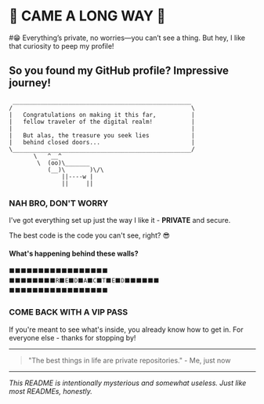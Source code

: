 # 🚧 CAME A LONG WAY 🚧

#😁 Everything’s private, no worries—you can’t see a thing. But hey, I like that curiosity to peep my profile!

## So you found my GitHub profile? Impressive journey!

```
 ___________________________________________________
/                                                   \
|   Congratulations on making it this far,          |
|   fellow traveler of the digital realm!           |
|                                                   |
|   But alas, the treasure you seek lies            |
|   behind closed doors...                          |
\___________________________________________________/
       \   ^__^
        \  (oo)\_______
           (__)\       )\/\
               ||----w |
               ||     ||
```

### NAH BRO, DON'T WORRY

I've got everything set up just the way I like it - **PRIVATE** and secure. 

The best code is the code you can't see, right? 😎

#### What's happening behind these walls?

```
⬛⬛⬛⬛⬛⬛⬛⬛⬛⬛⬛⬛⬛⬛⬛⬛⬛
⬛⬛⬛⬛⬛⬛⬛⬛R⬛E⬛D⬛A⬛C⬛T⬛E⬛D⬛⬛⬛⬛⬛⬛
⬛⬛⬛⬛⬛⬛⬛⬛⬛⬛⬛⬛⬛⬛⬛⬛⬛
```

### COME BACK WITH A VIP PASS

If you're meant to see what's inside, you already know how to get in.
For everyone else - thanks for stopping by!

---

> "The best things in life are private repositories." - Me, just now

---

*This README is intentionally mysterious and somewhat useless. Just like most READMEs, honestly.*
